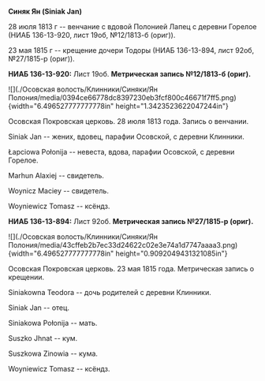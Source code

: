 **Синяк Ян (Siniak Jan)**

28 июля 1813 г -- венчание с вдовой Полонией Лапец с деревни Горелое
(НИАБ 136-13-920, лист 19об, №12/1813-б (ориг)).

23 мая 1815 г -- крещение дочери Тодоры (НИАБ 136-13-894, лист 92об,
№27/1815-р (ориг)).

**НИАБ 136-13-920:** Лист 19об. **Метрическая запись №12/1813-б
(ориг).**

![](./Осовская волость/Клинники/Синяки/Ян Полония/media/0394ce66778dc8397230eb3fcf800c46671f7ff5.png){width="6.496527777777778in"
height="1.3423523622047244in"}

Осовская Покровская церковь. 28 июля 1813 года. Запись о венчании.

Siniak Jan -- жених, вдовец, парафии Осовской, с деревни Клинники.

Łapciowa Połonija -- невеста, вдова, парафии Осовской, с деревни
Горелое.

Marhun Alaxiej -- свидетель.

Woynicz Maciey -- свидетель.

Woyniewicz Tomasz -- ксёндз.

**НИАБ 136-13-894:** Лист 92об. **Метрическая запись №27/1815-р
(ориг).**

![](./Осовская волость/Клинники/Синяки/Ян Полония/media/43cffeb2b7ec33d24622c02e3e74a1d7747aaaa3.png){width="6.496527777777778in"
height="0.9092049431321085in"}

Осовская Покровская церковь. 23 мая 1815 года. Метрическая запись о
крещении.

Siniakowna Teodora -- дочь родителей с деревни Клинники.

Siniak Jan -- отец.

Siniakowa Połonija -- мать.

Suszko Jhnat -- кум.

Suszkowa Zinowia -- кума.

Woyniewicz Tomasz -- ксёндз.
